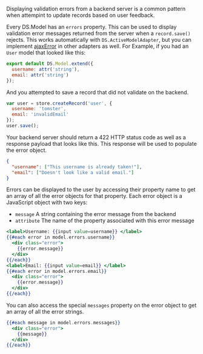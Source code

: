Displaying validation errors from a backend server is a common pattern
when attempint to update records based on user feedback.

Every DS.Model has an `errors` property. This can be used to display
validation error messages returned from the server when a
`record.save()` rejects.  This works automatically with
`DS.ActiveModelAdapter`, but you can implement
[ajaxError](/api/data/classes/DS.RESTAdapter.html#method_ajaxError) in
other adapters as well.  For Example, if you had an `User` model that
looked like this:

```app/models/user.js
export default DS.Model.extend({
  username: attr('string'),
  email: attr('string')
});
```
 
And you attempted to save a record that did not validate on the backend.

```js
var user = store.createRecord('user', {
  username: 'tomster',
  email: 'invalidEmail'
});
user.save();
```

Your backend server should return a 422 HTTP status code as well as a
response payload that looks like this. This response will be used to
populate the error object.

```json
{
  "username": ["This username is already taken!"],
  "email": ["Doesn't look like a valid email."]
}
```

Errors can be displayed to the user by accessing their property name
to get an array of all the error objects for that property. Each
error object is a JavaScript object with two keys:
- `message` A string containing the error message from the backend
- `attribute` The name of the property associated with this error message

```handlebars
<label>Username: {{input value=username}} </label>
{{#each error in model.errors.username}}
  <div class="error">
    {{error.message}}
  </div>
{{/each}}
<label>Email: {{input value=email}} </label>
{{#each error in model.errors.email}}
  <div class="error">
    {{error.message}}
  </div>
{{/each}}
```

You can also access the special `messages` property on the error
object to get an array of all the error strings.

```handlebars
{{#each message in model.errors.messages}}
  <div class="error">
    {{message}}
  </div>
{{/each}}
```

